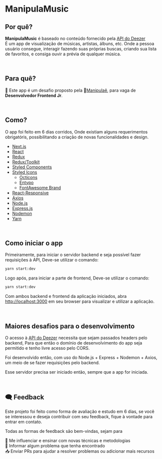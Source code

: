 # ManipulaMusic

## Por quê?
**ManipulaMusic** é baseado no conteúdo fornecido pela [API do Deezer](https://developers.deezer.com/api)<br>
É um app de visualização de músicas, artistas, álbuns, etc. Onde a pessoa usuário consegue, interagir fazendo suas próprias buscas, criando sua lista de favoritos, e consiga ouvir a prévia de qualquer música.

<br>

## Para quê?
🚀 Este app é um desafio proposto pela 💊[Manipulaê](https://manipulae.com.br), para vaga de __Desenvolvedor Frontend Jr__.

<br>

## Como?
O app foi feito em 6 dias corridos,
Onde existiam alguns requerimentos obrigatóris, possibilitando a criação de novas funcionalidades e design.

- [Next.js](https://nextjs.org)
- [React](https://reactjs.org)
- [Redux](https://redux.js.org)
- [Redux/Toolkit](https://redux-toolkit.js.org)
- [Styled Components](https://styled-components.com)
- [Styled Icons](https://styled-icons.dev/) 
  - [Octicons](https://primer.style/octicons/)
  - [Entypo](http://www.entypo.com)
  - [FontAwesome Brand](https://fontawesome.com/v5.15/icons?d=gallery&p=2&s=brands)
- [React-Responsive](https://www.npmjs.com/package/react-responsive)
- [Axios](https://axios-http.com/)
- [Node.js](https://nodejs.org)
- [Express.js](https://expressjs.com/)
- [Nodemon](https://www.npmjs.com/package/nodemon)
- [Yarn](https;//yarnpkg.com)

<br>

## Como iniciar o app
Primeiramente, para iniciar o servidor backend e seja possível fazer requisições à API,
Deve-se utilizar o comando:

```bash
yarn start:dev
```

Logo após, para iniciar a parte de frontend,
Deve-se utilizar o comando:
```bash
yarn start:dev
```

Com ambos backend e frontend da aplicação iniciados, abra [http://localhost:3000](http://localhost:3000) em seu browser para visualizar e utilizar a aplicação.

<br> 

## Maiores desafios para o desenvolvimento
O acesso à [API do Deezer](https://developers.deezer.com/api) necessita que sejam passados headers pelo backend,
Para que então o domínio de desenvolvimento do app seja permitido e tenho livre acesso pelo CORS.

Foi desenvolvido então, com uso do Node.js + Express + Nodemon + Axios, um meio de se fazer requisições pelo backend.

Esse servidor precisa ser iniciado então, sempre que a app for iniciada.

<br>

## 🗨️ Feedback
Este projeto foi feito como forma de avaliação e estudo em 6 dias, se você se interessou e deseja contribuir com seu feedback, fique à vontade para entrar em contato.

Todas as formas de feedback são bem-vindas, sejam para

💛 Me influenciar e ensinar com novas técnicas e metodologias<br>
🐛 Informar algum problema que tenha encontrado<br>
📥 Enviar PRs para ajudar a resolver problemas ou adicionar mais recursos<br>

